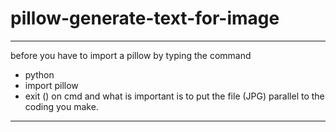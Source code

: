 # pillow-generate-text-for-image
---
before you have to import a pillow
by typing the command
- python
- import pillow
- exit ()
on cmd
and what is important is to put the file (JPG) parallel to the coding you make.
---
